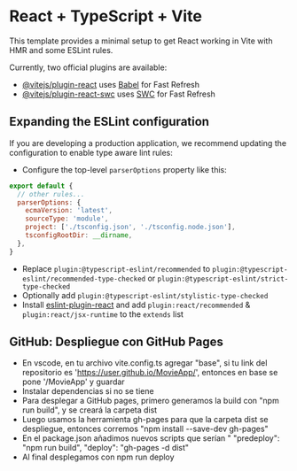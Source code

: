 # React + TypeScript + Vite

This template provides a minimal setup to get React working in Vite with HMR and some ESLint rules.

Currently, two official plugins are available:

- [@vitejs/plugin-react](https://github.com/vitejs/vite-plugin-react/blob/main/packages/plugin-react/README.md) uses [Babel](https://babeljs.io/) for Fast Refresh
- [@vitejs/plugin-react-swc](https://github.com/vitejs/vite-plugin-react-swc) uses [SWC](https://swc.rs/) for Fast Refresh

## Expanding the ESLint configuration

If you are developing a production application, we recommend updating the configuration to enable type aware lint rules:

- Configure the top-level `parserOptions` property like this:

```js
export default {
  // other rules...
  parserOptions: {
    ecmaVersion: 'latest',
    sourceType: 'module',
    project: ['./tsconfig.json', './tsconfig.node.json'],
    tsconfigRootDir: __dirname,
  },
}
```

- Replace `plugin:@typescript-eslint/recommended` to `plugin:@typescript-eslint/recommended-type-checked` or `plugin:@typescript-eslint/strict-type-checked`
- Optionally add `plugin:@typescript-eslint/stylistic-type-checked`
- Install [eslint-plugin-react](https://github.com/jsx-eslint/eslint-plugin-react) and add `plugin:react/recommended` & `plugin:react/jsx-runtime` to the `extends` list

## GitHub: Despliegue con GitHub Pages
- En vscode, en tu archivo vite.config.ts agregar "base", si tu link del repositorio es 'https://user.github.io/MovieApp/', entonces en base se pone '/MovieApp' y guardar
- Instalar dependencias si no se tiene 
- Para desplegar a GitHub pages, primero generamos la build con "npm run build", y se creará la carpeta dist
- Luego usamos la herramienta gh-pages para que la carpeta dist se despliegue, entonces corremos "npm install --save-dev gh-pages"
- En el package.json añadimos nuevos scripts que serían "
  "predeploy": "npm run build",
  "deploy": "gh-pages -d dist"
- Al final desplegamos con npm run deploy


